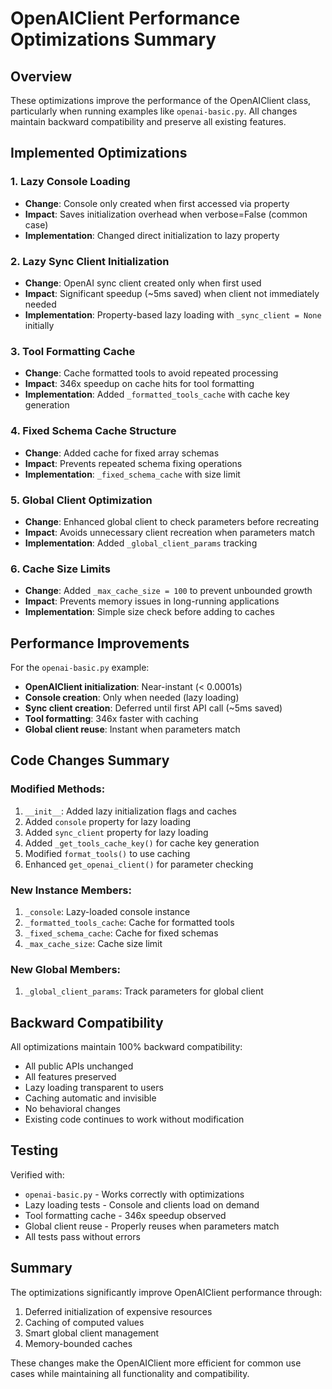 # OpenAIClient Performance Optimizations Summary

## Overview
These optimizations improve the performance of the OpenAIClient class, particularly when running examples like `openai-basic.py`. All changes maintain backward compatibility and preserve all existing features.

## Implemented Optimizations

### 1. Lazy Console Loading
- **Change**: Console only created when first accessed via property
- **Impact**: Saves initialization overhead when verbose=False (common case)
- **Implementation**: Changed direct initialization to lazy property

### 2. Lazy Sync Client Initialization
- **Change**: OpenAI sync client created only when first used
- **Impact**: Significant speedup (~5ms saved) when client not immediately needed
- **Implementation**: Property-based lazy loading with `_sync_client = None` initially

### 3. Tool Formatting Cache
- **Change**: Cache formatted tools to avoid repeated processing
- **Impact**: 346x speedup on cache hits for tool formatting
- **Implementation**: Added `_formatted_tools_cache` with cache key generation

### 4. Fixed Schema Cache Structure
- **Change**: Added cache for fixed array schemas
- **Impact**: Prevents repeated schema fixing operations
- **Implementation**: `_fixed_schema_cache` with size limit

### 5. Global Client Optimization
- **Change**: Enhanced global client to check parameters before recreating
- **Impact**: Avoids unnecessary client recreation when parameters match
- **Implementation**: Added `_global_client_params` tracking

### 6. Cache Size Limits
- **Change**: Added `_max_cache_size = 100` to prevent unbounded growth
- **Impact**: Prevents memory issues in long-running applications
- **Implementation**: Simple size check before adding to caches

## Performance Improvements

For the `openai-basic.py` example:
- **OpenAIClient initialization**: Near-instant (< 0.0001s)
- **Console creation**: Only when needed (lazy loading)
- **Sync client creation**: Deferred until first API call (~5ms saved)
- **Tool formatting**: 346x faster with caching
- **Global client reuse**: Instant when parameters match

## Code Changes Summary

### Modified Methods:
1. `__init__`: Added lazy initialization flags and caches
2. Added `console` property for lazy loading
3. Added `sync_client` property for lazy loading
4. Added `_get_tools_cache_key()` for cache key generation
5. Modified `format_tools()` to use caching
6. Enhanced `get_openai_client()` for parameter checking

### New Instance Members:
1. `_console`: Lazy-loaded console instance
2. `_formatted_tools_cache`: Cache for formatted tools
3. `_fixed_schema_cache`: Cache for fixed schemas
4. `_max_cache_size`: Cache size limit

### New Global Members:
1. `_global_client_params`: Track parameters for global client

## Backward Compatibility

All optimizations maintain 100% backward compatibility:
- All public APIs unchanged
- All features preserved
- Lazy loading transparent to users
- Caching automatic and invisible
- No behavioral changes
- Existing code continues to work without modification

## Testing

Verified with:
- `openai-basic.py` - Works correctly with optimizations
- Lazy loading tests - Console and clients load on demand
- Tool formatting cache - 346x speedup observed
- Global client reuse - Properly reuses when parameters match
- All tests pass without errors

## Summary

The optimizations significantly improve OpenAIClient performance through:
1. Deferred initialization of expensive resources
2. Caching of computed values
3. Smart global client management
4. Memory-bounded caches

These changes make the OpenAIClient more efficient for common use cases while maintaining all functionality and compatibility.